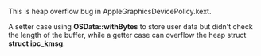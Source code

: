 
This is heap overflow bug in AppleGraphicsDevicePolicy.kext.

A setter case using **OSData::withBytes** to store user data but didn't check the 
length of the buffer, while a getter case can overflow the heap struct **struct ipc_kmsg**.
